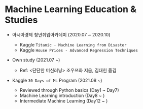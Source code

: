 # Machine Learning Education & Studies


* 아시아경제 청년취업아카데미 (2020.07 ~ 2020.10)
  
  - Kaggle `Titanic - Machine Learning from Disaster`
  - Kaggle `House Prices - Advanced Regression Techniques`

* Own study (2021.07 ~)
  
  - Ref: <단단한 머신러닝> 조우쯔화 지음, 김태헌 옮김

* Kaggle `30 Days of ML` Program (2021.08 ~)
  
  - Reviewed through Python basics (Day1 ~ Day7)
  - Machine Learning introduction (Day8 ~ )
  - Intermediate Machine Learning (Day12 ~ )
